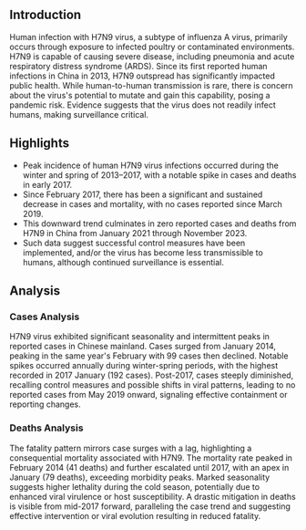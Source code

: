 ## Introduction

Human infection with H7N9 virus, a subtype of influenza A virus, primarily occurs through exposure to infected poultry or contaminated environments. H7N9 is capable of causing severe disease, including pneumonia and acute respiratory distress syndrome (ARDS). Since its first reported human infections in China in 2013, H7N9 outspread has significantly impacted public health. While human-to-human transmission is rare, there is concern about the virus's potential to mutate and gain this capability, posing a pandemic risk. Evidence suggests that the virus does not readily infect humans, making surveillance critical.
## Highlights

- Peak incidence of human H7N9 virus infections occurred during the winter and spring of 2013–2017, with a notable spike in cases and deaths in early 2017.<br/>
- Since February 2017, there has been a significant and sustained decrease in cases and mortality, with no cases reported since March 2019.<br/>
- This downward trend culminates in zero reported cases and deaths from H7N9 in China from January 2021 through November 2023.<br/>
- Such data suggest successful control measures have been implemented, and/or the virus has become less transmissible to humans, although continued surveillance is essential.<br/>
## Analysis

### Cases Analysis
H7N9 virus exhibited significant seasonality and intermittent peaks in reported cases in Chinese mainland. Cases surged from January 2014, peaking in the same year's February with 99 cases then declined. Notable spikes occurred annually during winter-spring periods, with the highest recorded in 2017 January (192 cases). Post-2017, cases steeply diminished, recalling control measures and possible shifts in viral patterns, leading to no reported cases from May 2019 onward, signaling effective containment or reporting changes.

### Deaths Analysis
The fatality pattern mirrors case surges with a lag, highlighting a consequential mortality associated with H7N9. The mortality rate peaked in February 2014 (41 deaths) and further escalated until 2017, with an apex in January (79 deaths), exceeding morbidity peaks. Marked seasonality suggests higher lethality during the cold season, potentially due to enhanced viral virulence or host susceptibility. A drastic mitigation in deaths is visible from mid-2017 forward, paralleling the case trend and suggesting effective intervention or viral evolution resulting in reduced fatality.
